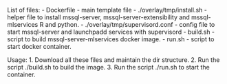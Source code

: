 List of files:
    - Dockerfile - main template file
    - ./overlay/tmp/install.sh - helper file to install mssql-server, mssql-server-extensibility and mssql-mlservices R and python.
    - ./overlay/tmp/supervisord.conf - config file to start mssql-server and launchpadd services with supervisord
    - build.sh - script to build mssql-server-mlservices docker image.
    - run.sh - script to start docker container.

Usage:
    1. Download all these files and maintain the dir structure.
    2. Run the script ./build.sh to build the image.
    3. Run the script ./run.sh to start the container.
